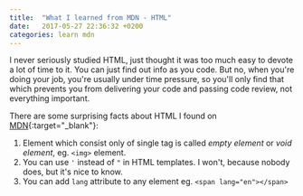 ```yaml
---
title:  "What I learned from MDN - HTML"
date:   2017-05-27 22:36:32 +0200
categories: learn mdn
---
```

I never seriously studied HTML, just thought it was too much easy to devote a lot
of time to it. You can just find out info as you code. But no, when you're doing
your job, you're usually under time pressure, so you'll only find that which
prevents you from delivering your code and passing code review, not everything
important.

There are some surprising facts about HTML I found on [MDN][mdn-link]{:target="_blank"}:

1. Element which consist only of single tag is called *empty element* or
*void element*, eg. `<img>` element.
2. You can use `'` instead of `"` in HTML templates. I won't, because nobody does, but it's nice to
know.
3. You can add `lang` attribute to any element eg. `<span lang="en"></span>`

[mdn-link]: https://developer.mozilla.org/en-US/docs/Learn/HTML